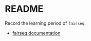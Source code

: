 # README

Record the learning period of `fairseq`.

- [fairseq documentation](https://fairseq.readthedocs.io/en/latest/index.html)